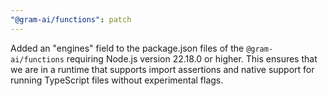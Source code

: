 ```yaml
---
"@gram-ai/functions": patch
---
```


Added an "engines" field to the package.json files of the `@gram-ai/functions`
requiring Node.js version 22.18.0 or higher. This ensures that we are in a
runtime that supports import assertions and native support for running
TypeScript files without experimental flags.
